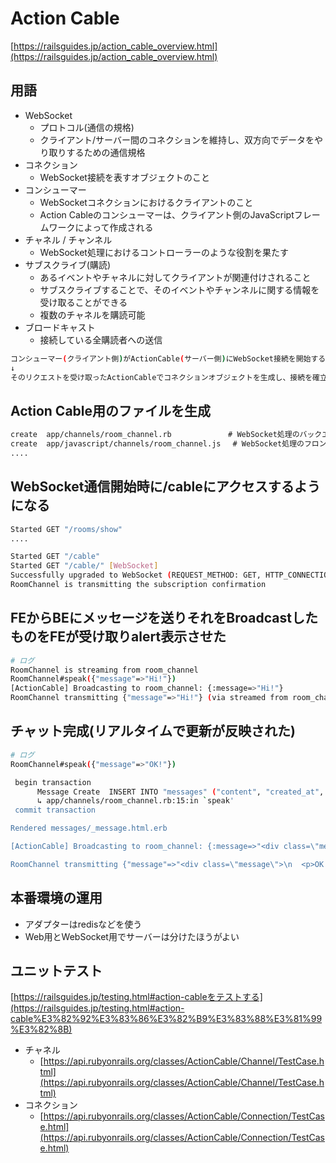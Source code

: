 # Action Cable

[https://railsguides.jp/action_cable_overview.html](https://railsguides.jp/action_cable_overview.html)

## 用語

- WebSocket
    - プロトコル(通信の規格)
    - クライアント/サーバー間のコネクションを維持し、双方向でデータをやり取りするための通信規格
- コネクション
    - WebSocket接続を表すオブジェクトのこと
- コンシューマー
    - WebSocketコネクションにおけるクライアントのこと
    - Action Cableのコンシューマーは、クライアント側のJavaScriptフレームワークによって作成される
- チャネル / チャンネル
    - WebSocket処理におけるコントローラーのような役割を果たす
- サブスクライブ(購読)
    - あるイベントやチャネルに対してクライアントが関連付けされること
    - サブスクライブすることで、そのイベントやチャンネルに関する情報を受け取ることができる
    - 複数のチャネルを購読可能
- ブロードキャスト
    - 接続している全購読者への送信

```bash
コンシューマー(クライアント側)がActionCable(サーバー側)にWebSocket接続を開始するリクエストを投げる
↓
そのリクエストを受け取ったActionCableでコネクションオブジェクトを生成し、接続を確立
```

## Action Cable用のファイルを生成

```bash
create  app/channels/room_channel.rb 　　　　　　　# WebSocket処理のバックエンドを受け持つファイル
create  app/javascript/channels/room_channel.js 　# WebSocket処理のフロントエンドを受け持つファイル
....
```

## WebSocket通信開始時に/cableにアクセスするようになる

```bash
Started GET "/rooms/show"
....

Started GET "/cable"
Started GET "/cable/" [WebSocket]
Successfully upgraded to WebSocket (REQUEST_METHOD: GET, HTTP_CONNECTION: Upgrade, HTTP_UPGRADE: websocket)
RoomChannel is transmitting the subscription confirmation
```

## FEからBEにメッセージを送りそれをBroadcastしたものをFEが受け取りalert表示させた

```bash
# ログ
RoomChannel is streaming from room_channel
RoomChannel#speak({"message"=>"Hi!"})
[ActionCable] Broadcasting to room_channel: {:message=>"Hi!"}
RoomChannel transmitting {"message"=>"Hi!"} (via streamed from room_channel)
```

## チャット完成(リアルタイムで更新が反映された)

```bash
# ログ
RoomChannel#speak({"message"=>"OK!"})

 begin transaction
	  Message Create  INSERT INTO "messages" ("content", "created_at", "updated_at") VALUES (?, ?, ?)  [["content", "OK!"], ["created_at", "2023-04-06 14:09:44.839306"], ["updated_at", "2023-04-06 14:09:44.839306"]]
	  ↳ app/channels/room_channel.rb:15:in `speak'
 commit transaction

Rendered messages/_message.html.erb

[ActionCable] Broadcasting to room_channel: {:message=>"<div class=\"message\">\n  <p>OK!</p>\n</div>\n"}

RoomChannel transmitting {"message"=>"<div class=\"message\">\n  <p>OK!</p>\n</div>\n"} (via streamed from room_channel)
```

## 本番環境の運用

- アダプターはredisなどを使う
- Web用とWebSocket用でサーバーは分けたほうがよい

## ユニットテスト

[https://railsguides.jp/testing.html#action-cableをテストする](https://railsguides.jp/testing.html#action-cable%E3%82%92%E3%83%86%E3%82%B9%E3%83%88%E3%81%99%E3%82%8B)

- チャネル
    - [https://api.rubyonrails.org/classes/ActionCable/Channel/TestCase.html](https://api.rubyonrails.org/classes/ActionCable/Channel/TestCase.html)
- コネクション
    - [https://api.rubyonrails.org/classes/ActionCable/Connection/TestCase.html](https://api.rubyonrails.org/classes/ActionCable/Connection/TestCase.html)
